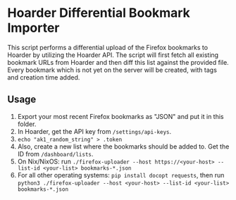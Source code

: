 # Hoarder Differential Bookmark Importer

This script performs a differential upload of the Firefox bookmarks to Hoarder by utilizing
the Hoarder API. The script will first fetch all existing bookmark URLs from Hoarder
and then diff this list against the provided file.
Every bookmark which is not yet on the server will be created, with tags and creation time added.

## Usage

1. Export your most recent Firefox bookmarks as "JSON" and put it in this folder.
2. In Hoarder, get the API key from `/settings/api-keys`.
3. `echo "ak1_random_string" > .token`
4. Also, create a new list where the bookmarks should be added to. Get the ID from `/dashboard/lists`.
5. On Nix/NixOS: run `./firefox-uploader --host https://<your-host> --list-id <your-list> bookmarks-*.json`
6. For all other operating systems: `pip install docopt requests`, then run `python3 ./firefox-uploader --host <your-host> --list-id <your-list> bookmarks-*.json`


